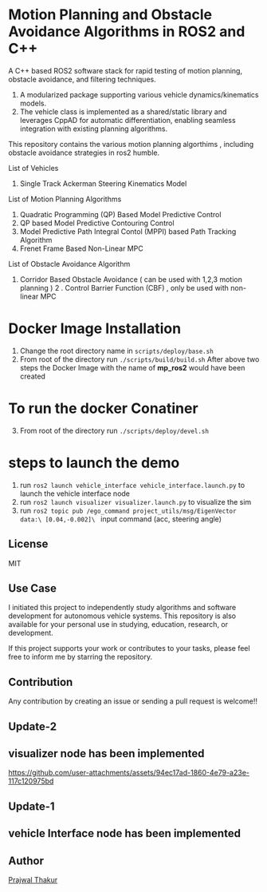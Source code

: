 # Motion Planning and Obstacle Avoidance Algorithms in ROS2 and C++
A C++ based ROS2 software stack for rapid testing of motion planning, obstacle avoidance, and filtering techniques.
1. A modularized package supporting various vehicle dynamics/kinematics models. 
2. The vehicle class is implemented as a shared/static library and leverages CppAD for automatic differentiation, enabling seamless integration with existing planning algorithms.



This repository contains the various motion planning algorthims , including obstacle avoidance strategies in ros2 humble.

List of Vehicles
1. Single Track Ackerman Steering Kinematics Model


List of Motion Planning Algorithms

1. Quadratic Programming (QP) Based Model Predictive Control
2. QP based Model Predictive Contouring Control
3. Model Predictive Path Integral Contol (MPPI) based Path Tracking Algorithm
4. Frenet Frame Based Non-Linear MPC 

List of Obstacle Avoidance Algorithm
1. Corridor Based Obstacle Avoidance ( can be used with 1,2,3 motion planning )
2 . Control Barrier Function (CBF) , only be used with non-linear MPC 

# Docker Image Installation 
1. Change the root directory name in `scripts/deploy/base.sh` 
2. From root of the directory  run  `./scripts/build/build.sh`
After above two steps the Docker Image with the name of **mp_ros2** would have been created

# To run the docker Conatiner

3. From root of the directory run `./scripts/deploy/devel.sh`

# steps to launch the demo
1. run `ros2 launch vehicle_interface vehicle_interface.launch.py` to launch the vehicle interface node
2. run `ros2 launch visualizer visualizer.launch.py` to visualize the sim
3. run `ros2 topic pub /ego_command project_utils/msg/EigenVector data:\ [0.04,-0.002]\ `  input command (acc, steering angle)


## License
MIT  


## Use Case
I initiated this project to independently study algorithms and software development for autonomous vehicle systems. This repository is also available for your personal use in studying, education, research, or development.

If this project supports your work or contributes to your tasks, please feel free to inform me by starring the repository.


## Contribution
Any contribution by creating an issue or sending a pull request is welcome!! 
<!-- Please check [this document about how to contribute](/HOWTOCONTRIBUTE.md).   -->




## Update-2
## visualizer node has been implemented


https://github.com/user-attachments/assets/94ec17ad-1860-4e79-a23e-117c120975bd



## Update-1
## vehicle Interface node has been implemented



<!-- https://github.com/user-attachments/assets/4257c3ff-0bd3-4313-8ca6-d322eb27ab34 -->






## Author
[Prajwal Thakur](https://github.com/prajwalthakur) 

